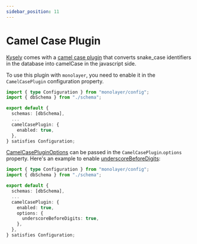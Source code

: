 ```yaml
---
sidebar_position: 11
---
```


# Camel Case Plugin

[Kysely](https://kysely.dev) comes with a [camel case plugin](https://kysely.dev/docs/plugins#camel-case-plugin
) that converts snake_case identifiers in the database into camelCase in the javascript side.

To use this plugin with `monolayer`, you need to enable it in the `CamelCasePlugin` configuration property.

```ts title="configuration.ts" {7-9}
import { type Configuration } from "monolayer/config";
import { dbSchema } from "./schema";

export default {
  schemas: [dbSchema],
  ...
  camelCasePlugin: {
    enabled: true,
  },
} satisfies Configuration;
```

[CamelCasePluginOptions](https://kysely-org.github.io/kysely-apidoc/interfaces/CamelCasePluginOptions.html) can be passed in the `CamelCasePlugin`.`options` property. Here's an example to enable [underscoreBeforeDigits](https://kysely-org.github.io/kysely-apidoc/interfaces/CamelCasePluginOptions.html#underscoreBeforeDigits):

```ts title="configuration.ts" {7-12}
import { type Configuration } from "monolayer/config";
import { dbSchema } from "./schema";

export default {
  schemas: [dbSchema],
  ...
  camelCasePlugin: {
    enabled: true,
    options: {
      underscoreBeforeDigits: true,
    },
  },
} satisfies Configuration;
```
